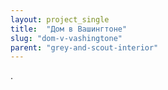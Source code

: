 ```yaml
---
layout: project_single
title:  "Дом в Вашингтоне"
slug: "dom-v-vashingtone"
parent: "grey-and-scout-interior"
---
```

.